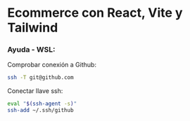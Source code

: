 # Ecommerce con React, Vite y Tailwind

### Ayuda - WSL:

Comprobar conexión a Github:

```bash
ssh -T git@github.com
```

Conectar llave ssh:

```bash
eval "$(ssh-agent -s)"
ssh-add ~/.ssh/github
```
